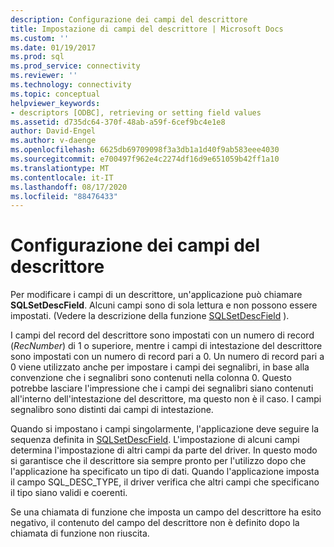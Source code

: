 ```yaml
---
description: Configurazione dei campi del descrittore
title: Impostazione di campi del descrittore | Microsoft Docs
ms.custom: ''
ms.date: 01/19/2017
ms.prod: sql
ms.prod_service: connectivity
ms.reviewer: ''
ms.technology: connectivity
ms.topic: conceptual
helpviewer_keywords:
- descriptors [ODBC], retrieving or setting field values
ms.assetid: d735dc64-370f-48ab-a59f-6cef9bc4e1e8
author: David-Engel
ms.author: v-daenge
ms.openlocfilehash: 6625db69709098f3a3db1a1d40f9ab583eee4030
ms.sourcegitcommit: e700497f962e4c2274df16d9e651059b42ff1a10
ms.translationtype: MT
ms.contentlocale: it-IT
ms.lasthandoff: 08/17/2020
ms.locfileid: "88476433"
---
```

# <a name="setting-descriptor-fields"></a>Configurazione dei campi del descrittore
Per modificare i campi di un descrittore, un'applicazione può chiamare **SQLSetDescField**. Alcuni campi sono di sola lettura e non possono essere impostati. (Vedere la descrizione della funzione [SQLSetDescField](../../../odbc/reference/syntax/sqlsetdescfield-function.md) ).  
  
 I campi del record del descrittore sono impostati con un numero di record (*RecNumber*) di 1 o superiore, mentre i campi di intestazione del descrittore sono impostati con un numero di record pari a 0. Un numero di record pari a 0 viene utilizzato anche per impostare i campi dei segnalibri, in base alla convenzione che i segnalibri sono contenuti nella colonna 0. Questo potrebbe lasciare l'impressione che i campi dei segnalibri siano contenuti all'interno dell'intestazione del descrittore, ma questo non è il caso. I campi segnalibro sono distinti dai campi di intestazione.  
  
 Quando si impostano i campi singolarmente, l'applicazione deve seguire la sequenza definita in [SQLSetDescField](../../../odbc/reference/syntax/sqlsetdescfield-function.md). L'impostazione di alcuni campi determina l'impostazione di altri campi da parte del driver. In questo modo si garantisce che il descrittore sia sempre pronto per l'utilizzo dopo che l'applicazione ha specificato un tipo di dati. Quando l'applicazione imposta il campo SQL_DESC_TYPE, il driver verifica che altri campi che specificano il tipo siano validi e coerenti.  
  
 Se una chiamata di funzione che imposta un campo del descrittore ha esito negativo, il contenuto del campo del descrittore non è definito dopo la chiamata di funzione non riuscita.
